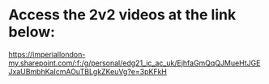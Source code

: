 # Access the 2v2 videos at the link below:

https://imperiallondon-my.sharepoint.com/:f:/g/personal/edg21_ic_ac_uk/EjhfaGmQqQJMueHtJGEJxaUBmbhKaIcmAOuTBLgkZKeuVg?e=3pKFkH
